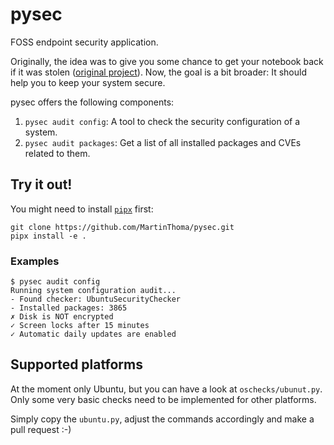 # pysec

FOSS endpoint security application.

Originally, the idea was to give you some chance to get your notebook back if it
was stolen ([original project](https://github.com/MartinThoma/pysec-notebook)).
Now, the goal is a bit broader: It should help you to keep your system secure.

pysec offers the following components:

1. `pysec audit config`: A tool to check the security configuration of a system.
2. `pysec audit packages`: Get a list of all installed packages and CVEs related to them.


## Try it out!

You might need to install [`pipx`](https://pypi.org/project/pipx/) first:

```
git clone https://github.com/MartinThoma/pysec.git
pipx install -e .
```

### Examples

```
$ pysec audit config
Running system configuration audit...
- Found checker: UbuntuSecurityChecker
- Installed packages: 3865
✗ Disk is NOT encrypted
✓ Screen locks after 15 minutes
✓ Automatic daily updates are enabled
```


## Supported platforms

At the moment only Ubuntu, but you can have a look at `oschecks/ubunut.py`.
Only some very basic checks need to be implemented for other platforms.


Simply copy the `ubuntu.py`, adjust the commands accordingly and make a pull request :-)
